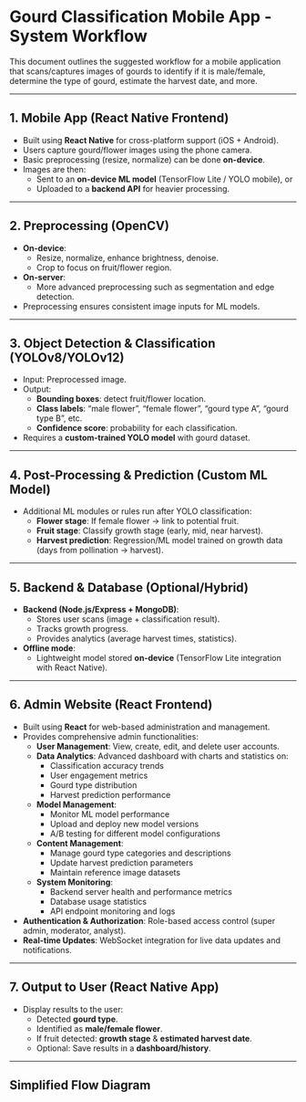 # Gourd Classification Mobile App - System Workflow

This document outlines the suggested workflow for a mobile application that scans/captures images of gourds to identify if it is male/female, determine the type of gourd, estimate the harvest date, and more.

---

## 1. Mobile App (React Native Frontend)
- Built using **React Native** for cross-platform support (iOS + Android).
- Users capture gourd/flower images using the phone camera.
- Basic preprocessing (resize, normalize) can be done **on-device**.
- Images are then:
  - Sent to an **on-device ML model** (TensorFlow Lite / YOLO mobile), or
  - Uploaded to a **backend API** for heavier processing.

---

## 2. Preprocessing (OpenCV)
- **On-device**:
  - Resize, normalize, enhance brightness, denoise.
  - Crop to focus on fruit/flower region.
- **On-server**:
  - More advanced preprocessing such as segmentation and edge detection.
- Preprocessing ensures consistent image inputs for ML models.

---

## 3. Object Detection & Classification (YOLOv8/YOLOv12)
- Input: Preprocessed image.
- Output:
  - **Bounding boxes**: detect fruit/flower location.
  - **Class labels**: “male flower”, “female flower”, “gourd type A”, “gourd type B”, etc.
  - **Confidence score**: probability for each classification.
- Requires a **custom-trained YOLO model** with gourd dataset.

---

## 4. Post-Processing & Prediction (Custom ML Model)
- Additional ML modules or rules run after YOLO classification:
  - **Flower stage**: If female flower → link to potential fruit.
  - **Fruit stage**: Classify growth stage (early, mid, near harvest).
  - **Harvest prediction**: Regression/ML model trained on growth data (days from pollination → harvest).

---

## 5. Backend & Database (Optional/Hybrid)
- **Backend (Node.js/Express + MongoDB)**:
  - Stores user scans (image + classification result).
  - Tracks growth progress.
  - Provides analytics (average harvest times, statistics).
- **Offline mode**:
  - Lightweight model stored **on-device** (TensorFlow Lite integration with React Native).

---

## 6. Admin Website (React Frontend)
- Built using **React** for web-based administration and management.
- Provides comprehensive admin functionalities:
  - **User Management**: View, create, edit, and delete user accounts.
  - **Data Analytics**: Advanced dashboard with charts and statistics on:
    - Classification accuracy trends
    - User engagement metrics
    - Gourd type distribution
    - Harvest prediction performance
  - **Model Management**: 
    - Monitor ML model performance
    - Upload and deploy new model versions
    - A/B testing for different model configurations
  - **Content Management**:
    - Manage gourd type categories and descriptions
    - Update harvest prediction parameters
    - Maintain reference image datasets
  - **System Monitoring**:
    - Backend server health and performance metrics
    - Database usage statistics
    - API endpoint monitoring and logs
- **Authentication & Authorization**: Role-based access control (super admin, moderator, analyst).
- **Real-time Updates**: WebSocket integration for live data updates and notifications.

---

## 7. Output to User (React Native App)
- Display results to the user:
  - Detected **gourd type**.
  - Identified as **male/female flower**.
  - If fruit detected: **growth stage** & **estimated harvest date**.
  - Optional: Save results in a **dashboard/history**.

---

##  Simplified Flow Diagram

